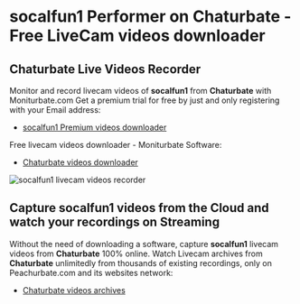# socalfun1 Performer on Chaturbate - Free LiveCam videos downloader

## Chaturbate Live Videos Recorder

Monitor and record livecam videos of **socalfun1** from **Chaturbate** with Moniturbate.com
Get a premium trial for free by just and only registering with your Email address:
* [socalfun1 Premium videos downloader](https://moniturbate.com/request-demo-licence-key.html)

Free livecam videos downloader - Moniturbate Software:
* [Chaturbate videos downloader](https://moniturbate.com/moniturbate-download-software.html)

![socalfun1 livecam videos recorder](https://peachurnet.com/templates/moniturbate-software.png)


## Capture socalfun1 videos from the Cloud and watch your recordings on Streaming

Without the need of downloading a software, capture **socalfun1** livecam videos from **Chaturbate** 100% online.
Watch Livecam archives from **Chaturbate** unlimitedly from thousands of existing recordings, only on Peachurbate.com and its websites network:
* [Chaturbate videos archives](https://peachurnet.com/)